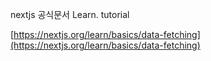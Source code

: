 nextjs 공식문서 Learn. tutorial

[https://nextjs.org/learn/basics/data-fetching](https://nextjs.org/learn/basics/data-fetching)
